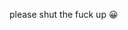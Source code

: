 please
           shut
              the
                fuck
                  up
                  😀
